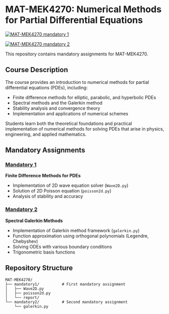 # MAT-MEK4270: Numerical Methods for Partial Differential Equations

[![MAT-MEK4270 mandatory 1](https://github.com/livelstorborg/MAT-MEK4270/actions/workflows/mandatory1.yml/badge.svg?branch=main)](https://github.com/livelstorborg/MAT-MEK4270/actions/workflows/mandatory1.yml)


[![MAT-MEK4270 mandatory 2](https://github.com/livelstorborg/MAT-MEK4270/actions/workflows/mandatory2.yml/badge.svg?branch=main)](https://github.com/livelstorborg/MAT-MEK4270/actions/workflows/mandatory2.yml)

This repository contains mandatory assignments for MAT-MEK4270.

## Course Description

The course provides an introduction to numerical methods for partial differential equations (PDEs), including:
- Finite difference methods for elliptic, parabolic, and hyperbolic PDEs
- Spectral methods and the Galerkin method
- Stability analysis and convergence theory
- Implementation and applications of numerical schemes

Students learn both the theoretical foundations and practical implementation of numerical methods for solving PDEs that arise in physics, engineering, and applied mathematics.

## Mandatory Assignments

### [Mandatory 1](./mandatory1/)
**Finite Difference Methods for PDEs**
- Implementation of 2D wave equation solver (`Wave2D.py`)
- Solution of 2D Poisson equation (`poisson2d.py`)
- Analysis of stability and accuracy

### [Mandatory 2](./mandatory2/)
**Spectral Galerkin Methods**
- Implementation of Galerkin method framework (`galerkin.py`)
- Function approximation using orthogonal polynomials (Legendre, Chebyshev)
- Solving ODEs with various boundary conditions
- Trigonometric basis functions

## Repository Structure
```
MAT-MEK4270/
├── mandatory1/          # First mandatory assignment
│   ├── Wave2D.py
│   ├── poisson2d.py
│   └── report/
└── mandatory2/          # Second mandatory assignment
    └── galerkin.py
```